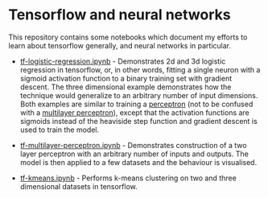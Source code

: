 # Tensorflow and neural networks

This repository contains some notebooks which document my efforts to learn about tensorflow generally, and neural networks in particular.

* [tf-logistic-regression.ipynb](tf-logistic-regression.ipynb) - Demonstrates 2d and 3d logistic regression in tensorflow, or, in other words, fitting a single neuron with a sigmoid activation function to a binary training set with gradient descent. The three dimensional example demonstrates how the technique would generalize to an arbitrary number of input dimensions. Both examples are similar to training a [perceptron](https://en.wikipedia.org/wiki/Perceptron) (not to be confused with a [multilayer perceptron](https://en.wikipedia.org/wiki/Multilayer_perceptron)), except that the activation functions are sigmoids instead of the heaviside step function and gradient descent is used to train the model. 

* [tf-multilayer-perceptron.ipynb](tf-multilayer-perceptron.ipynb) - Demonstrates construction of a two layer perceptron with an arbitrary number of inputs and outputs. The model is then applied to a few datasets and the behaviour is visualised.

* [tf-kmeans.ipynb](tf-kmeans.ipynb) - Performs k-means clustering on two and three dimensional datasets in tensorflow.

